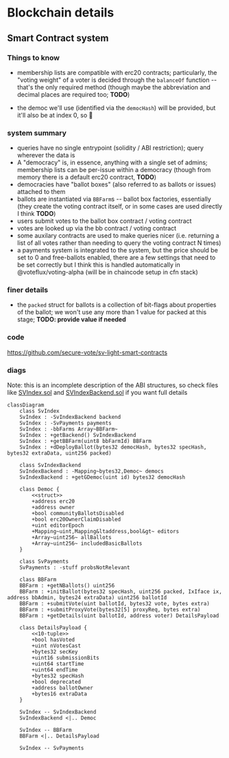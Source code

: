 # Blockchain details

## Smart Contract system

### Things to know

* membership lists are compatible with erc20 contracts; particularly, the "voting weight" of a voter is decided through the `balanceOf` function -- that's the only required method (though maybe the abbreviation and decimal places are required too; **TODO**)

* the democ we'll use (identified via the `democHash`) will be provided, but it'll also be at index 0, so :shrug:

### system summary

* queries have no single entrypoint (solidity / ABI restriction); query wherever the data is
* A "democracy" is, in essence, anything with a single set of admins; membership lists can be per-issue within a democracy (though from memory there is a default erc20 contract, **TODO**)
* democracies have "ballot boxes" (also referred to as ballots or issues) attached to them
* ballots are instantiated via `BBFarm`s -- ballot box factories, essentially (they create the voting contract itself, or in some cases are used directly I think **TODO**)
* users submit votes to the ballot box contract / voting contract
* votes are looked up via the bb contract / voting contract
* some auxilary contracts are used to make queries nicer (i.e. returning a list of all votes rather than needing to query the voting contract N times)
* a payments system is integrated to the system, but the price should be set to 0 and free-ballots enabled, there are a few settings that need to be set correctly but I think this is handled automatically in @voteflux/voting-alpha (will be in chaincode setup in cfn stack)

### finer details

* the `packed` struct for ballots is a collection of bit-flags about properties of the ballot; we won't use any more than 1 value for packed at this stage; **TODO: provide value if needed**

### code

https://github.com/secure-vote/sv-light-smart-contracts

### diags

Note: this is an incomplete description of the ABI structures, so check files like [SVIndex.sol](https://github.com/secure-vote/sv-light-smart-contracts/blob/master/contracts/SVIndex.sol) and [SVIndexBackend.sol](https://github.com/secure-vote/sv-light-smart-contracts/blob/master/contracts/SVIndexBackend.sol) if you want full details

```mermaid
classDiagram
    class SvIndex
    SvIndex : -SvIndexBackend backend
    SvIndex : -SvPayments payments
    SvIndex : -bbFarms Array~BBFarm~
    SvIndex : +getBackend() SvIndexBackend
    SvIndex : +getBBFarm(uint8 bbFarmId) BBFarm
    SvIndex : +dDeployBallot(bytes32 democHash, bytes32 specHash, bytes32 extraData, uint256 packed)

    class SvIndexBackend
    SvIndexBackend : -Mapping~bytes32,Democ~ democs
    SvIndexBackend : +getGDemoc(uint id) bytes32 democHash

    class Democ {
        <<struct>>
        +address erc20
        +address owner
        +bool communityBallotsDisabled
        +bool erc20OwnerClaimDisabled
        +uint editorEpoch
        +Mapping~uint,Mapping&ltaddress,bool&gt~ editors
        +Array~uint256~ allBallots
        +Array~uint256~ includedBasicBallots
    }

    class SvPayments
    SvPayments : -stuff probsNotRelevant

    class BBFarm
    BBFarm : +getNBallots() uint256
    BBFarm : +initBallot(bytes32 specHash, uint256 packed, IxIface ix, address bbAdmin, bytes24 extraData) uint256 ballotId
    BBFarm : +submitVote(uint ballotId, bytes32 vote, bytes extra)
    BBFarm : +submitProxyVote(bytes32[5] proxyReq, bytes extra)
    BBFarm : +getDetails(uint ballotId, address voter) DetailsPayload

    class DetailsPayload {
        <<10-tuple>>
        +bool hasVoted
        +uint nVotesCast
        +bytes32 secKey
        +uint16 submissionBits
        +uint64 startTime
        +uint64 endTime
        +bytes32 specHash
        +bool deprecated
        +address ballotOwner
        +bytes16 extraData
    }

    SvIndex -- SvIndexBackend
    SvIndexBackend <|.. Democ

    SvIndex -- BBFarm
    BBFarm <|.. DetailsPayload

    SvIndex -- SvPayments
```